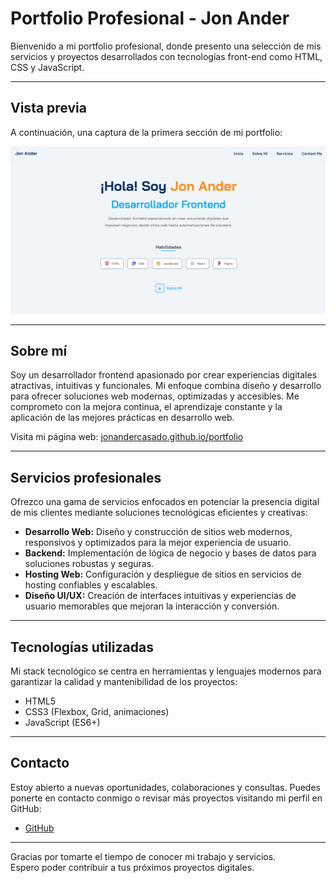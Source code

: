 # Portfolio Profesional - Jon Ander

Bienvenido a mi portfolio profesional, donde presento una selección de mis servicios y proyectos desarrollados con tecnologías front-end como HTML, CSS y JavaScript.

---

## Vista previa

A continuación, una captura de la primera sección de mi portfolio:

![Primera sección del portfolio](src/assets/preview/portfolio-home-preview.png)

---

## Sobre mí

Soy un desarrollador frontend apasionado por crear experiencias digitales atractivas, intuitivas y funcionales. Mi enfoque combina diseño y desarrollo para ofrecer soluciones web modernas, optimizadas y accesibles. Me comprometo con la mejora continua, el aprendizaje constante y la aplicación de las mejores prácticas en desarrollo web.

Visita mi página web: [jonandercasado.github.io/portfolio](https://jonandercasado.github.io/portfolio/)

---

## Servicios profesionales

Ofrezco una gama de servicios enfocados en potenciar la presencia digital de mis clientes mediante soluciones tecnológicas eficientes y creativas:

- **Desarrollo Web:** Diseño y construcción de sitios web modernos, responsivos y optimizados para la mejor experiencia de usuario.
- **Backend:** Implementación de lógica de negocio y bases de datos para soluciones robustas y seguras.
- **Hosting Web:** Configuración y despliegue de sitios en servicios de hosting confiables y escalables.
- **Diseño UI/UX:** Creación de interfaces intuitivas y experiencias de usuario memorables que mejoran la interacción y conversión.

---

## Tecnologías utilizadas

Mi stack tecnológico se centra en herramientas y lenguajes modernos para garantizar la calidad y mantenibilidad de los proyectos:

- HTML5
- CSS3 (Flexbox, Grid, animaciones)
- JavaScript (ES6+)

---

## Contacto

Estoy abierto a nuevas oportunidades, colaboraciones y consultas. Puedes ponerte en contacto conmigo o revisar más proyectos visitando mi perfil en GitHub:

- [GitHub](https://github.com/jonandercasado)

---

Gracias por tomarte el tiempo de conocer mi trabajo y servicios.  
Espero poder contribuir a tus próximos proyectos digitales.
